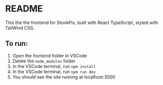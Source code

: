 <h1>README</h1>
This the the frontend for StonkPix, built with React TypeScript, styled with TailWind CSS.

<h2>To run:</h2>

1. Open the frontend folder in VSCode
2. Delete the `node_modules` folder
3. In the VSCode terminal, run `npm install`
4. In the VSCode terminal, run `npm run dev`
5. You should see the site running at localhost:3000
